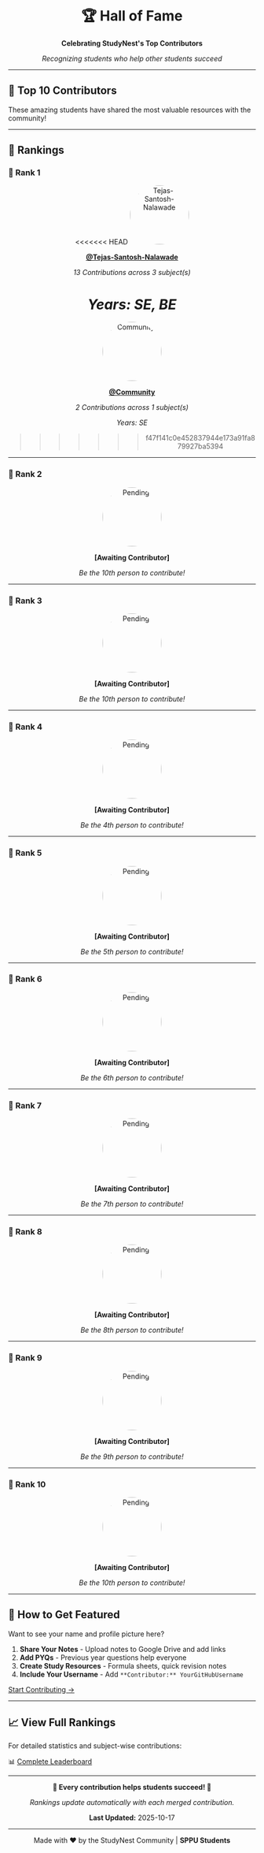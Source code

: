 <div align="center">

# 🏆 Hall of Fame

**Celebrating StudyNest's Top Contributors**

*Recognizing students who help other students succeed*

</div>

---

## 🌟 Top 10 Contributors

These amazing students have shared the most valuable resources with the community!

---

## 🏅 Rankings

### 🥇 Rank 1

<div align="center">

<<<<<<< HEAD
<img src="https://github.com/Tejas-Santosh-Nalawade.png" width="120" height="120" style="border-radius: 50%;" alt="Tejas-Santosh-Nalawade"/>

**[@Tejas-Santosh-Nalawade](https://github.com/Tejas-Santosh-Nalawade)**

*13 Contributions across 3 subject(s)*

*Years: SE, BE*
=======
<img src="https://github.com/Community.png" width="120" height="120" style="border-radius: 50%;" alt="Community"/>

**[@Community](https://github.com/Community)**

*2 Contributions across 1 subject(s)*

*Years: SE*
>>>>>>> f47f141c0e452837944e173a91fa879927ba5394

</div>

---

### 🥈 Rank 2

<div align="center">

<img src="https://github.com/github.png" width="120" height="120" style="border-radius: 50%;" alt="Pending"/>

**[Awaiting Contributor]**

*Be the 10th person to contribute!*

</div>

---

### 🥉 Rank 3

<div align="center">

<img src="https://github.com/github.png" width="120" height="120" style="border-radius: 50%;" alt="Pending"/>

**[Awaiting Contributor]**

*Be the 10th person to contribute!*

</div>

---

### 🏅 Rank 4

<div align="center">

<img src="https://github.com/github.png" width="120" height="120" style="border-radius: 50%;" alt="Pending"/>

**[Awaiting Contributor]**

*Be the 4th person to contribute!*

</div>

---

### 🏅 Rank 5

<div align="center">

<img src="https://github.com/github.png" width="120" height="120" style="border-radius: 50%;" alt="Pending"/>

**[Awaiting Contributor]**

*Be the 5th person to contribute!*

</div>

---

### 🏅 Rank 6

<div align="center">

<img src="https://github.com/github.png" width="120" height="120" style="border-radius: 50%;" alt="Pending"/>

**[Awaiting Contributor]**

*Be the 6th person to contribute!*

</div>

---

### 🏅 Rank 7

<div align="center">

<img src="https://github.com/github.png" width="120" height="120" style="border-radius: 50%;" alt="Pending"/>

**[Awaiting Contributor]**

*Be the 7th person to contribute!*

</div>

---

### 🏅 Rank 8

<div align="center">

<img src="https://github.com/github.png" width="120" height="120" style="border-radius: 50%;" alt="Pending"/>

**[Awaiting Contributor]**

*Be the 8th person to contribute!*

</div>

---

### 🏅 Rank 9

<div align="center">

<img src="https://github.com/github.png" width="120" height="120" style="border-radius: 50%;" alt="Pending"/>

**[Awaiting Contributor]**

*Be the 9th person to contribute!*

</div>

---

### 🏅 Rank 10

<div align="center">

<img src="https://github.com/github.png" width="120" height="120" style="border-radius: 50%;" alt="Pending"/>

**[Awaiting Contributor]**

*Be the 10th person to contribute!*

</div>

---

## 🎯 How to Get Featured

Want to see your name and profile picture here?

1. **Share Your Notes** - Upload notes to Google Drive and add links
2. **Add PYQs** - Previous year questions help everyone
3. **Create Study Resources** - Formula sheets, quick revision notes
4. **Include Your Username** - Add `**Contributor:** YourGitHubUsername`

[Start Contributing →](../CONTRIBUTING.md)

---

## 📈 View Full Rankings

For detailed statistics and subject-wise contributions:

📊 [Complete Leaderboard](../Leaderboard/README.md)

---

<div align="center">

**🌟 Every contribution helps students succeed! 🌟**

*Rankings update automatically with each merged contribution.*

**Last Updated:** 2025-10-17

---

Made with ❤️ by the StudyNest Community | **SPPU Students**

</div>